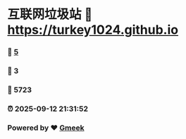 # 互联网垃圾站 :link: https://turkey1024.github.io 
### :page_facing_up: [5](https://turkey1024.github.io/tag.html) 
### :speech_balloon: 3 
### :hibiscus: 5723 
### :alarm_clock: 2025-09-12 21:31:52 
### Powered by :heart: [Gmeek](https://github.com/Meekdai/Gmeek)
